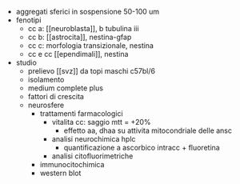 - aggregati sferici in sospensione 50-100 um
- fenotipi
	- cc a: [[neuroblasta]], b tubulina iii
	- cc b: [[astrocita]], nestina-gfap
	- cc c: morfologia transizionale, nestina
	- cc e cc [[ependimali]], nestina
- studio
	- prelievo [[svz]] da topi maschi c57bl/6
	- isolamento
	- medium complete plus
	- fattori di crescita
	- neurosfere
		- trattamenti farmacologici
			- vitalita cc: saggio mtt = +20%
				- effetto aa, dhaa su attivita mitocondriale delle ansc
			- analisi neurochimica hplc
				- quantificazione a ascorbico intracc + fluoretina
			- analisi citofluorimetriche
		- immunocitochimica
		- western blot